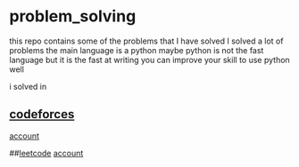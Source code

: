 # problem_solving
this repo contains some of the problems that I have solved 
I solved a lot of problems
the main language is a python 
maybe python is not the fast language but it is the fast at writing 
you can improve your skill to use python well  

i solved in 
## [codeforces](https://github.com/MohamedHamed12/problem_solving/tree/main/codefoeces)
[account]()

##[leetcode](https://github.com/MohamedHamed12/problem_solving/tree/main/leetcode)
[account]()
